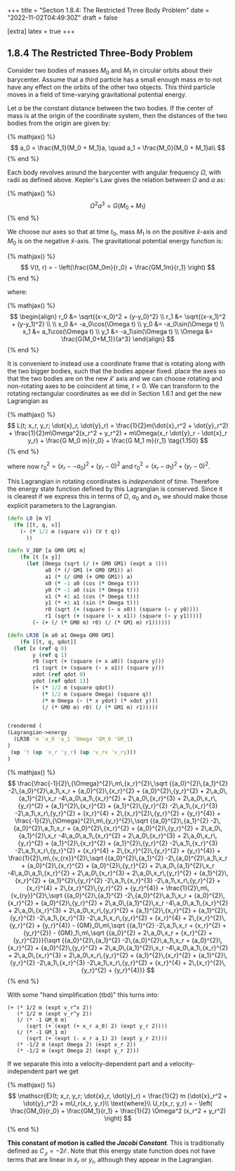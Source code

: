 +++
title = "Section 1.8.4: The Restricted Three Body Problem"
date = "2022-11-02T04:49:30Z"
draft = false

[extra]
latex = true
+++






## 1.8.4 The Restricted Three-Body Problem

Consider two bodies of masses $M_0$ and $M_1$ in circular orbits about their barycenter. Assume that a third particle has a small enough mass $m$ to not have any effect on the orbits of the other two objects. This third particle moves in a field of time-varying gravitational potential energy.

Let $a$ be the constant distance between the two bodies. If the center of mass is at the origin of the coordinate system, then the distances of the two bodies from the origin are given by:


{% mathjax() %}
$$
a_0 = \frac{M_1}{M_0 + M_1}a, \quad a_1 =  \frac{M_0}{M_0 + M_1}a\\
$$
{% end %}




Each body revolves around the barycenter with angular frequency $\Omega$, with radii as defined above. Kepler's Law gives the relation between $\Omega$ and $a$ as:


{% mathjax() %}
$$
\Omega^2a^3 = G(M_0 + M_1)
$$
{% end %}




We choose our axes so that at time $t_0$, mass $M_1$ is on the positive $\hat{x}$-axis and $M_0$ is on the negative $\hat{x}$-axis. The gravitational potential energy function is:


{% mathjax() %}
$$
V(t, r) = - \left(\frac{GM_0m}{r_0} + \frac{GM_1m}{r_1} \right)
$$
{% end %}




where:


{% mathjax() %}
$$
\begin{align}
r_0 &= \sqrt{(x-x_0)^2 + (y-y_0)^2} \\
r_1 &= \sqrt{(x-x_1)^2 + (y-y_1)^2} \\
\\
x_0 &= -a_0\cos(\Omega t) \\
y_0 &= -a_0\sin(\Omega t) \\
x_1 &=  a_1\cos(\Omega t) \\
y_1 &= -a_1\sin(\Omega t) \\
\Omega &= \frac{G(M_0+M_1)}{a^3} 
\end{align}
$$
{% end %}




It is convenient to instead use a coordinate frame that is rotating along with the two bigger bodies, such that the bodies appear fixed. place the axes so that the two bodies are on the new $\hat{x}'$ axis and we can choose rotating and non-rotating axes to be coincident at time, $t=0$. We can transform to the rotating rectangular coordinates as we did in Section 1.6.1 and get the new Lagrangian as


{% mathjax() %}
$$
L(t; x_r, y_r; \dot{x}_r, \dot{y}_r) = \frac{1}{2}m(\dot{x}_r^2 + \dot{y}_r^2) + \frac{1}{2}m\Omega^2(x_r^2 + y_r^2) + m\Omega(x_r \dot{y}_r - \dot{x}_r y_r) + \frac{G M_0 m}{r_0} + \frac{G M_1 m}{r_1} \tag{1.150}
$$
{% end %}




where now $r_0^2 = (x_r - -a_0)^2 + (y_r-0)^2$ and $r_0^2 = (x_r - a_1)^2 + (y_r-0)^2$.

This Lagrangian in rotating coordinates is *independent* of time. Therefore the energy state function defined by this Lagrangian is conserved. Since it is clearest if we express this in terms of $\Omega$, $a_0$ and $a_1$, we should make those explicit parameters to the Lagrangian.

```clojure
(defn L0 [m V]
  (fn [[t, q, v]]
    (- (* 1/2 m (square v)) (V t q))
      ))

(defn V_3BP [a GM0 GM1 m]
    (fn [t [x y]]
      (let [Omega (sqrt (/ (+ GM0 GM1) (expt a 3)))
            a0 (* (/ GM1 (+ GM0 GM1)) a)
            a1 (* (/ GM0 (+ GM0 GM1)) a)
            x0 (* -1 a0 (cos (* Omega t)))
            y0 (* -1 a0 (sin (* Omega t)))
            x1 (* +1 a1 (cos (* Omega t)))
            y1 (* +1 a1 (sin (* Omega t)))
            r0 (sqrt (+ (square (- x x0)) (square (- y y0))))
            r1 (sqrt (+ (square (- x x1)) (square (- y y1))))]
        (- (+ (/ (* GM0 m) r0) (/ (* GM1 m) r1))))))

(defn LR3B [m a0 a1 Omega GM0 GM1]
    (fn [[t, q, qdot]]
  (let [x (ref q 0)
        y (ref q 1)
        r0 (sqrt (+ (square (+ x a0)) (square y)))
        r1 (sqrt (+ (square (- x a1)) (square y)))
        xdot (ref qdot 0)
        ydot (ref qdot 1)]
        (+ (* 1/2 m (square qdot))
           (* 1/2 m (square Omega) (square q))
           (* m Omega (- (* x ydot) (* xdot y)))
           (/ (* GM0 m) r0) (/ (* GM1 m) r1)))))


(rendermd (
(Lagrangian->energy 
  (LR3B 'm 'a_0 'a_1 'Omega 'GM_0 'GM_1)
)
 (up 't (up 'x_r 'y_r) (up 'v_rx 'v_ry)))
)
```


{% mathjax() %}$$
\frac{\frac{-1}{2}\,{\Omega}^{2}\,m\,{x_r}^{2}\,\sqrt {{a_0}^{2}\,{a_1}^{2} -2\,{a_0}^{2}\,a_1\,x_r + {a_0}^{2}\,{x_r}^{2} + {a_0}^{2}\,{y_r}^{2} + 2\,a_0\,{a_1}^{2}\,x_r -4\,a_0\,a_1\,{x_r}^{2} + 2\,a_0\,{x_r}^{3} + 2\,a_0\,x_r\,{y_r}^{2} + {a_1}^{2}\,{x_r}^{2} + {a_1}^{2}\,{y_r}^{2} -2\,a_1\,{x_r}^{3} -2\,a_1\,x_r\,{y_r}^{2} + {x_r}^{4} + 2\,{x_r}^{2}\,{y_r}^{2} + {y_r}^{4}} + \frac{-1}{2}\,{\Omega}^{2}\,m\,{y_r}^{2}\,\sqrt {{a_0}^{2}\,{a_1}^{2} -2\,{a_0}^{2}\,a_1\,x_r + {a_0}^{2}\,{x_r}^{2} + {a_0}^{2}\,{y_r}^{2} + 2\,a_0\,{a_1}^{2}\,x_r -4\,a_0\,a_1\,{x_r}^{2} + 2\,a_0\,{x_r}^{3} + 2\,a_0\,x_r\,{y_r}^{2} + {a_1}^{2}\,{x_r}^{2} + {a_1}^{2}\,{y_r}^{2} -2\,a_1\,{x_r}^{3} -2\,a_1\,x_r\,{y_r}^{2} + {x_r}^{4} + 2\,{x_r}^{2}\,{y_r}^{2} + {y_r}^{4}} + \frac{1}{2}\,m\,{v_{rx}}^{2}\,\sqrt {{a_0}^{2}\,{a_1}^{2} -2\,{a_0}^{2}\,a_1\,x_r + {a_0}^{2}\,{x_r}^{2} + {a_0}^{2}\,{y_r}^{2} + 2\,a_0\,{a_1}^{2}\,x_r -4\,a_0\,a_1\,{x_r}^{2} + 2\,a_0\,{x_r}^{3} + 2\,a_0\,x_r\,{y_r}^{2} + {a_1}^{2}\,{x_r}^{2} + {a_1}^{2}\,{y_r}^{2} -2\,a_1\,{x_r}^{3} -2\,a_1\,x_r\,{y_r}^{2} + {x_r}^{4} + 2\,{x_r}^{2}\,{y_r}^{2} + {y_r}^{4}} + \frac{1}{2}\,m\,{v_{ry}}^{2}\,\sqrt {{a_0}^{2}\,{a_1}^{2} -2\,{a_0}^{2}\,a_1\,x_r + {a_0}^{2}\,{x_r}^{2} + {a_0}^{2}\,{y_r}^{2} + 2\,a_0\,{a_1}^{2}\,x_r -4\,a_0\,a_1\,{x_r}^{2} + 2\,a_0\,{x_r}^{3} + 2\,a_0\,x_r\,{y_r}^{2} + {a_1}^{2}\,{x_r}^{2} + {a_1}^{2}\,{y_r}^{2} -2\,a_1\,{x_r}^{3} -2\,a_1\,x_r\,{y_r}^{2} + {x_r}^{4} + 2\,{x_r}^{2}\,{y_r}^{2} + {y_r}^{4}} - {GM}_0\,m\,\sqrt {{a_1}^{2} -2\,a_1\,x_r + {x_r}^{2} + {y_r}^{2}} - {GM}_1\,m\,\sqrt {{a_0}^{2} + 2\,a_0\,x_r + {x_r}^{2} + {y_r}^{2}}}{\sqrt {{a_0}^{2}\,{a_1}^{2} -2\,{a_0}^{2}\,a_1\,x_r + {a_0}^{2}\,{x_r}^{2} + {a_0}^{2}\,{y_r}^{2} + 2\,a_0\,{a_1}^{2}\,x_r -4\,a_0\,a_1\,{x_r}^{2} + 2\,a_0\,{x_r}^{3} + 2\,a_0\,x_r\,{y_r}^{2} + {a_1}^{2}\,{x_r}^{2} + {a_1}^{2}\,{y_r}^{2} -2\,a_1\,{x_r}^{3} -2\,a_1\,x_r\,{y_r}^{2} + {x_r}^{4} + 2\,{x_r}^{2}\,{y_r}^{2} + {y_r}^{4}}}
$$
{% end %}





With some "hand simplification (tbd)" this turns into:
```
(+ (* 1/2 m (expt v_r^x 2))
   (* 1/2 m (expt v_r^y 2))
   (/ (* -1 GM_0 m)
      (sqrt (+ (expt (+ x_r a_0) 2) (expt y_r 2))))
   (/ (* -1 GM_1 m)
      (sqrt (+ (expt (- x_r a_1) 2) (expt y_r 2))))
   (* -1/2 m (expt Omega 2) (expt x_r 2))
   (* -1/2 m (expt Omega 2) (expt y_r 2)))
```

If we separate this into a velocity-dependent part and a velocity-independent part we get

{% mathjax() %}
$$
\mathscr{E}(t; x_r, y_r; \dot{x}_r, \dot{y}_r) = \frac{1}{2} m (\dot{x}_r^2 + \dot{y}_r^2) + mU_r(x_r, y_r)\\
\text{where}\\
U_r(x_r, y_r) = - \left( \frac{GM_0}{r_0} + \frac{GM_1}{r_1} + \frac{1}{2} \Omega^2 (x_r^2 + y_r^2) \right)
$$
{% end %}




**This constant of motion is called the *Jacobi Constant***. This is traditionally defined as $C_\mathscr{J} = -2\mathscr{E}$. Note that this energy state function does not have terms that are linear in $\dot{x}_r$ or $\dot{y}_r$, although they appear in the Lagrangian.
